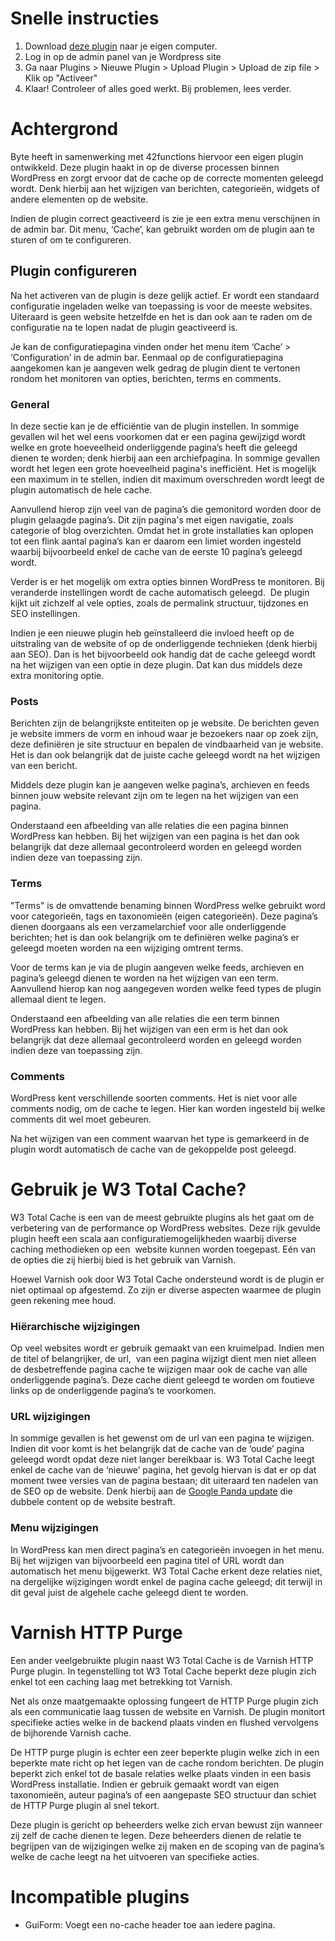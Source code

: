 # Snelle instructies

1. Download [deze plugin](https://github.com/ByteInternet/byte-cluster-varnish) naar je eigen computer.
2. Log in op de admin panel van je Wordpress site
2. Ga naar Plugins > Nieuwe Plugin > Upload Plugin > Upload de zip file > Klik op "Activeer"
4. Klaar! Controleer of alles goed werkt. Bij problemen, lees verder.

# Achtergrond

Byte heeft in samenwerking met 42functions hiervoor een eigen plugin
ontwikkeld. Deze plugin haakt in op de diverse processen binnen
WordPress en zorgt ervoor dat de cache op de correcte momenten geleegd
wordt. Denk hierbij aan het wijzigen van berichten, categorieën, widgets
of andere elementen op de website.

Indien de plugin correct geactiveerd is zie je een extra menu
verschijnen in de admin bar. Dit menu, ‘Cache’, kan gebruikt worden om
de plugin aan te sturen of om te configureren.

## Plugin configureren

Na het activeren van de plugin is deze gelijk actief. Er wordt een
standaard configuratie ingeladen welke van toepassing is voor de meeste
websites. Uiteraard is geen website hetzelfde en het is dan ook aan te
raden om de configuratie na te lopen nadat de plugin geactiveerd is.

Je kan de configuratiepagina vinden onder het menu item ‘Cache’ \>
‘Configuration’ in de admin bar. Eenmaal op de configuratiepagina
aangekomen kan je aangeven welk gedrag de plugin dient te vertonen
rondom het monitoren van opties, berichten, terms en comments.

### General 

In deze sectie kan je de efficiëntie van de plugin instellen. In sommige
gevallen wil het wel eens voorkomen dat er een pagina gewijzigd wordt
welke en grote hoeveelheid onderliggende pagina’s heeft die geleegd
dienen te worden; denk hierbij aan een archiefpagina. In sommige
gevallen wordt het legen een grote hoeveelheid pagina's inefficiënt. Het
is mogelijk een maximum in te stellen, indien dit maximum overschreden
wordt leegt de plugin automatisch de hele cache.

Aanvullend hierop zijn veel van de pagina’s die gemonitord worden door
de plugin gelaagde pagina’s. Dit zijn pagina's met eigen navigatie, zoals categorie of blog overzichten.
Omdat het in grote installaties kan oplopen tot een
flink aantal pagina’s kan er daarom een limiet worden ingesteld waarbij
bijvoorbeeld enkel de cache van de eerste 10 pagina’s geleegd wordt.

Verder is er het mogelijk om extra opties binnen WordPress te monitoren. Bij veranderde instellingen wordt de cache
automatisch geleegd.  De plugin kijkt uit zichzelf al vele opties, zoals de permalink structuur, tijdzones en SEO
instellingen.

Indien je een nieuwe plugin heb geïnstalleerd die invloed heeft op de
uitstraling van de website of op de onderliggende technieken (denk
hierbij aan SEO). Dan is het bijvoorbeeld ook handig dat de cache
geleegd wordt na het wijzigen van een optie in deze plugin. Dat kan dus
middels deze extra monitoring optie.

### Posts 

Berichten zijn de belangrijkste entiteiten op je website. De berichten
geven je website immers de vorm en inhoud waar je bezoekers naar op zoek
zijn, deze definiëren je site structuur en bepalen de vindbaarheid van
je website. Het is dan ook belangrijk dat de juiste cache geleegd wordt
na het wijzigen van een bericht.

Middels deze plugin kan je aangeven welke pagina’s, archieven en feeds
binnen jouw website relevant zijn om te legen na het wijzigen van een
pagina.

Onderstaand een afbeelding van alle relaties die een pagina binnen
WordPress kan hebben. Bij het wijzigen van een pagina is het dan ook
belangrijk dat deze allemaal gecontroleerd worden en geleegd worden
indien deze van toepassing zijn.

### Terms 

"Terms" is de omvattende benaming binnen WordPress welke gebruikt word
voor categorieën, tags en taxonomieën (eigen categorieën). Deze pagina’s
dienen doorgaans als een verzamelarchief voor alle onderliggende
berichten; het is dan ook belangrijk om te definiëren welke pagina’s er
geleegd moeten worden na een wijziging omtrent terms.

Voor de terms kan je via de plugin aangeven welke feeds, archieven en
pagina’s geleegd dienen te worden na het wijzigen van een term.
Aanvullend hierop kan nog aangegeven worden welke feed types de plugin
allemaal dient te legen.

Onderstaand een afbeelding van alle relaties die een term binnen
WordPress kan hebben. Bij het wijzigen van een erm is het dan ook
belangrijk dat deze allemaal gecontroleerd worden en geleegd worden
indien deze van toepassing zijn.

### Comments 

WordPress kent verschillende soorten comments. Het is niet voor alle comments nodig, om de cache te legen. 
Hier kan worden ingesteld bij welke comments dit wel moet gebeuren.

Na het wijzigen van een comment waarvan het type is gemarkeerd in de
plugin wordt automatisch de cache van de gekoppelde post geleegd.

# Gebruik je W3 Total Cache?

W3 Total Cache is een van de meest gebruikte plugins als het gaat om de
verbetering van de performance op WordPress websites. Deze rijk gevulde
plugin heeft een scala aan configuratiemogelijkheden waarbij diverse
caching methodieken op een  website kunnen worden toegepast. Eén van de
opties die zij hierbij bied is het gebruik van Varnish.

Hoewel Varnish ook door W3 Total Cache ondersteund wordt is de plugin er
niet optimaal op afgestemd. Zo zijn er diverse aspecten waarmee de
plugin geen rekening mee houd.

### Hiërarchische wijzigingen 

Op veel websites wordt er gebruik gemaakt van een kruimelpad. Indien men
de titel of belangrijker, de url,  van een pagina wijzigt dient men niet
alleen de desbetreffende pagina cache te wijzigen maar ook de cache van
alle onderliggende pagina’s. Deze cache dient geleegd te worden om
foutieve links op de onderliggende pagina’s te voorkomen.

### URL wijzigingen 

In sommige gevallen is het gewenst om de url van een pagina te wijzigen.
Indien dit voor komt is het belangrijk dat de cache van de ‘oude’ pagina
geleegd wordt opdat deze niet langer bereikbaar is. W3 Total Cache leegt
enkel de cache van de ‘nieuwe’ pagina, het gevolg hiervan is dat er op
dat moment twee versies van de pagina bestaan; dit uiteraard ten nadelen
van de SEO op de website. Denk hierbij aan de [Google Panda update](http://orangevalley.nl/google-panda-update-in-nederland/) die
dubbele content op de website bestraft.

### Menu wijzigingen 

In WordPress kan men direct pagina’s en categorieën invoegen in het
menu. Bij het wijzigen van bijvoorbeeld een pagina titel of URL wordt
dan automatisch het menu bijgewerkt. W3 Total Cache erkent deze relaties
niet, na dergelijke wijzigingen wordt enkel de pagina cache geleegd; dit
terwijl in dit geval juist de algehele cache geleegd dient te worden.

# Varnish HTTP Purge 

Een ander veelgebruikte plugin naast W3 Total Cache is de Varnish HTTP
Purge plugin. In tegenstelling tot W3 Total Cache beperkt deze plugin
zich enkel tot een caching laag met betrekking tot Varnish.

Net als onze maatgemaakte oplossing fungeert de HTTP Purge plugin zich
als een communicatie laag tussen de website en Varnish. De plugin
monitort specifieke acties welke in de backend plaats vinden en flushed
vervolgens de bijhorende Varnish cache.

De HTTP purge plugin is echter een zeer beperkte plugin welke zich in
een beperkte mate richt op het legen van de cache rondom berichten. De
plugin beperkt zich enkel tot de basale relaties welke plaats vinden in
een basis WordPress installatie. Indien er gebruik gemaakt wordt van
eigen taxonomieën, auteur pagina’s of een aangepaste SEO structuur dan
schiet de HTTP Purge plugin al snel tekort.

Deze plugin is gericht op beheerders welke zich ervan bewust zijn
wanneer zij zelf de cache dienen te legen. Deze beheerders dienen de
relatie te begrijpen van de wijzigingen welke zij maken en de scoping
van de pagina’s welke de cache leegt na het uitvoeren van specifieke
acties.

# Incompatible plugins
* GuiForm: Voegt een no-cache header toe aan iedere pagina.
